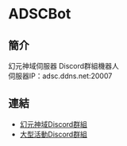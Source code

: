 # ADSCBot

## 簡介
幻元神域伺服器 Discord群組機器人<br/>
伺服器IP：adsc.ddns.net:20007

## 連結
- [幻元神域Discord群組](https://discord.gg/CyWWyZe)
- [大型活動Discord群組](https://discord.gg/zFyzMsz)